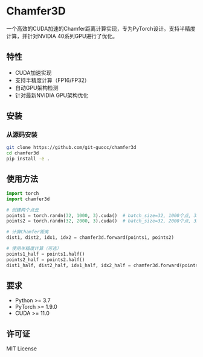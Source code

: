 # Chamfer3D

一个高效的CUDA加速的Chamfer距离计算实现，专为PyTorch设计。支持半精度计算，并针对NVIDIA 40系列GPU进行了优化。

## 特性

- CUDA加速实现
- 支持半精度计算（FP16/FP32）
- 自动GPU架构检测
- 针对最新NVIDIA GPU架构优化

## 安装

### 从源码安装

```bash
git clone https://github.com/git-guocc/chamfer3d
cd chamfer3d
pip install -e .
```

## 使用方法

```python
import torch
import chamfer3d

# 创建两个点云
points1 = torch.randn(32, 1000, 3).cuda()  # batch_size=32, 1000个点, 3D
points2 = torch.randn(32, 2000, 3).cuda()  # batch_size=32, 2000个点, 3D

# 计算Chamfer距离
dist1, dist2, idx1, idx2 = chamfer3d.forward(points1, points2)

# 使用半精度计算（可选）
points1_half = points1.half()
points2_half = points2.half()
dist1_half, dist2_half, idx1_half, idx2_half = chamfer3d.forward(points1_half, points2_half, use_half_precision=True)
```

## 要求

- Python >= 3.7
- PyTorch >= 1.9.0
- CUDA >= 11.0

## 许可证

MIT License
